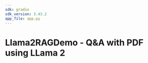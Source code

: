 ```yaml
---
sdk: gradio
sdk_version: 3.43.2
app_file: app.py
---
```

# Llama2RAGDemo -  Q&A with PDF using LLama 2
